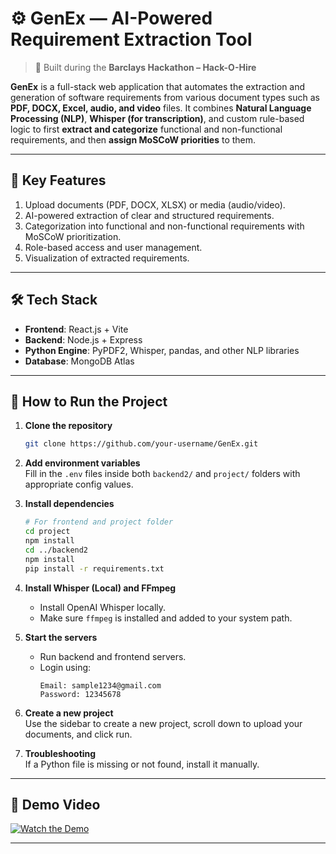 # ⚙️ GenEx — AI-Powered Requirement Extraction Tool

> 🚀 Built during the **Barclays Hackathon – Hack-O-Hire**

**GenEx** is a full-stack web application that automates the extraction and generation of software requirements from various document types such as **PDF, DOCX, Excel, audio, and video** files. It combines **Natural Language Processing (NLP)**, **Whisper (for transcription)**, and custom rule-based logic to first **extract and categorize** functional and non-functional requirements, and then **assign MoSCoW priorities** to them.

---

## 🔑 Key Features

1. Upload documents (PDF, DOCX, XLSX) or media (audio/video).
2. AI-powered extraction of clear and structured requirements.
3. Categorization into functional and non-functional requirements with MoSCoW prioritization.
4. Role-based access and user management.
5. Visualization of extracted requirements.

---

## 🛠️ Tech Stack

- **Frontend**: React.js + Vite
- **Backend**: Node.js + Express
- **Python Engine**: PyPDF2, Whisper, pandas, and other NLP libraries
- **Database**: MongoDB Atlas

---

## 🧪 How to Run the Project

1. **Clone the repository**
   ```bash
   git clone https://github.com/your-username/GenEx.git
   ```

2. **Add environment variables**  
   Fill in the `.env` files inside both `backend2/` and `project/` folders with appropriate config values.

3. **Install dependencies**
   ```bash
   # For frontend and project folder
   cd project
   npm install
   cd ../backend2
   npm install
   pip install -r requirements.txt
   ```

4. **Install Whisper (Local) and FFmpeg**
   - Install OpenAI Whisper locally.
   - Make sure `ffmpeg` is installed and added to your system path.

5. **Start the servers**
   - Run backend and frontend servers.
   - Login using:
     ```
     Email: sample1234@gmail.com
     Password: 12345678
     ```

6. **Create a new project**  
   Use the sidebar to create a new project, scroll down to upload your documents, and click run.

7. **Troubleshooting**  
   If a Python file is missing or not found, install it manually.

---

## 🎥 Demo Video

[![Watch the Demo](https://img.youtube.com/vi/-HBrsUHaIdY/0.jpg)](https://youtu.be/-HBrsUHaIdY)

---

